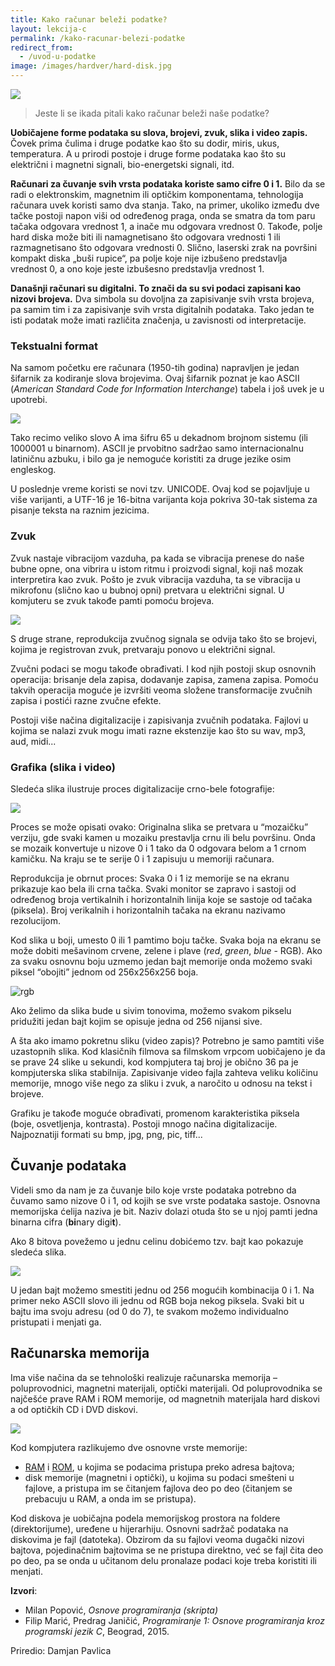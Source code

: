 ```yaml
---
title: Kako računar beleži podatke?
layout: lekcija-c
permalink: /kako-racunar-belezi-podatke
redirect_from:
  - /uvod-u-podatke
image: /images/hardver/hard-disk.jpg
---
```


![]({{page.image}})

> Jeste li se ikada pitali kako računar beleži naše podatke?

**Uobičajene forme podataka su slova, brojevi, zvuk, slika i video zapis.** Čovek prima čulima i druge podatke kao što su dodir, miris, ukus, temperatura. A u prirodi postoje i druge forme podataka kao što su električni i magnetni signali, bio-energetski signali, itd.

**Računari za čuvanje svih vrsta podataka koriste samo cifre 0 i 1.** Bilo da se radi o elektronskim, magnetnim ili optičkim komponentama, tehnologija računara uvek koristi samo dva stanja. Tako, na primer, ukoliko između dve tačke postoji napon viši od određenog praga, onda se smatra da tom paru tačaka odgovara vrednost 1, a inače mu odgovara vrednost 0. Takođe, polje hard diska može biti ili namagnetisano što odgovara vrednosti 1 ili razmagnetisano što odgovara vrednosti 0. Slično, laserski zrak na površini kompakt diska „buši rupice“, pa polje koje nije izbušeno predstavlja vrednost 0, a ono koje jeste izbušesno predstavlja vrednost 1.

**Današnji računari su digitalni. To znači da su svi podaci zapisani kao nizovi brojeva.** Dva simbola su dovoljna za zapisivanje svih vrsta brojeva, pa samim tim i za zapisivanje svih vrsta digitalnih podataka. Tako jedan te isti podatak može imati različita značenja, u zavisnosti od interpretacije.

### Tekstualni format

Na samom početku ere računara (1950-tih godina) napravljen je jedan šifarnik za kodiranje slova brojevima. Ovaj šifarnik poznat je kao ASCII (*American Standard Code for Information Interchange*) tabela i još uvek je u upotrebi.

![](https://bam.files.bbci.co.uk/bam/live/content/zm46yrd/large)

Tako recimo veliko slovo A ima šifru 65 u dekadnom brojnom sistemu (ili 1000001 u binarnom). ASCII je prvobitno sadržao samo internacionalnu latiničnu azbuku, i bilo ga je nemoguće koristiti za druge jezike osim engleskog.

U poslednje vreme koristi se novi tzv. UNICODE.
Ovaj kod se pojavljuje u više varijanti, a UTF-16 je 16-bitna varijanta koja pokriva 30-tak sistema za pisanje teksta na raznim jezicima.

### Zvuk

Zvuk nastaje vibracijom vazduha, pa kada se vibracija prenese do naše bubne opne, ona vibrira u istom ritmu i proizvodi signal, koji naš mozak interpretira kao zvuk. Pošto je zvuk vibracija vazduha, ta se vibracija u mikrofonu (slično kao u bubnoj opni) pretvara u električni signal. U komjuteru se zvuk takođe pamti pomoću brojeva.

![](//www.karbosguide.com/images/u1727.gif)

S druge strane, reprodukcija zvučnog signala se odvija tako što se brojevi, kojima je registrovan zvuk, pretvaraju ponovo u električni signal.

Zvučni podaci se mogu takođe obrađivati. I kod njih postoji skup osnovnih operacija: brisanje dela zapisa, dodavanje zapisa, zamena zapisa. Pomoću takvih operacija moguće je izvršiti veoma složene transformacije zvučnih zapisa i postići razne zvučne efekte.

Postoji više načina digitalizacije i zapisivanja zvučnih podataka. Fajlovi u kojima se nalazi zvuk mogu imati razne ekstenzije kao što su wav, mp3, aud, midi...

### Grafika (slika i video)

Sledeća slika ilustruje proces digitalizacije crno-bele fotografije:

![](/images/koncepti/podaci/bitmapa.png)

Proces se može opisati ovako: Originalna slika se pretvara u “mozaičku” verziju, gde svaki kamen u mozaiku prestavlja crnu ili belu površinu. Onda se mozaik konvertuje u nizove 0 i 1 tako da 0 odgovara belom a 1 crnom kamičku. Na kraju se te serije 0 i 1 zapisuju u memoriji računara.

Reprodukcija je obrnut proces: Svaka 0 i 1 iz memorije se na ekranu prikazuje kao bela ili crna tačka. Svaki monitor se zapravo i sastoji od određenog broja vertikalnih i horizontalnih linija koje se sastoje od tačaka (piksela). Broj verikalnih i horizontalnih tačaka na ekranu nazivamo rezolucijom.

Kod slika u boji, umesto 0 ili 1 pamtimo boju tačke. Svaka boja na ekranu se može dobiti mešavinom crvene, zelene i plave (*red*, *green*, *blue* - RGB). Ako za svaku osnovnu boju uzmemo jedan bajt memorije onda možemo svaki piksel “obojiti” jednom od 256x256x256 boja.

![rgb](https://upload.wikimedia.org/wikipedia/commons/thumb/c/c2/AdditiveColor.svg/150px-AdditiveColor.svg.png)

Ako želimo da slika bude u sivim tonovima, možemo svakom pikselu pridužiti jedan bajt kojim se opisuje jedna od 256 nijansi sive.

A šta ako imamo pokretnu sliku (video zapis)? Potrebno je samo pamtiti više uzastopnih slika. Kod klasičnih filmova sa filmskom vrpcom uobičajeno je da se prave 24 slike u sekundi, kod kompjutera taj broj je obično 36 pa je kompjuterska slika stabilnija. Zapisivanje video fajla zahteva veliku količinu memorije, mnogo više nego za sliku i zvuk, a naročito u odnosu na tekst i brojeve.

Grafiku je takođe moguće obrađivati, promenom karakteristika piksela (boje, osvetljenja, kontrasta). Postoji mnogo načina digitalizacije. Najpoznatiji formati su bmp, jpg, png, pic, tiff...

## Čuvanje podataka

Videli smo da nam je za čuvanje bilo koje vrste podataka potrebno da čuvamo samo nizove 0 i 1, od kojih se sve vrste podataka sastoje. Osnovna memorijska ćelija naziva je bit. Naziv dolazi otuda što se u njoj pamti jedna binarna cifra (**bi**nary digi**t**).

Ako 8 bitova povežemo u jednu celinu dobićemo tzv. bajt kao pokazuje sledeća slika.

![](//image.noelshack.com/fichiers/2010/48/1291400659-bytes-5506b22482.png)

U jedan bajt možemo smestiti jednu od 256 mogućih kombinacija 0 i 1. Na primer neko ASCII slovo ili jednu od RGB boja nekog piksela. Svaki bit u bajtu ima svoju adresu (od 0 do 7), te svakom možemo individualno pristupati i menjati ga.

## Računarska memorija

Ima više načina da se tehnološki realizuje računarska memorija – poluprovodnici, magnetni materijali, optički materijali. Od poluprovodnika se najčešće prave RAM i ROM memorije, od magnetnih materijala hard diskovi a od optičkih CD i DVD diskovi.

![](https://upload.wikimedia.org/wikipedia/commons/thumb/9/9b/MT4C1024-HD.jpg/640px-MT4C1024-HD.jpg)

Kod kompjutera razlikujemo dve osnovne vrste memorije:
- [RAM](https://en.wikipedia.org/wiki/Random-access_memory) i [ROM](https://en.wikipedia.org/wiki/Read-only_memory), u kojima se podacima pristupa preko adresa bajtova;
- disk memorije (magnetni i optički), u kojima su podaci smešteni u fajlove, a pristupa im se čitanjem fajlova deo po deo (čitanjem se prebacuju u RAM, a onda im se pristupa).

Kod diskova je uobičajna podela memorijskog prostora na foldere (direktorijume), uređene u hijerarhiju. Osnovni sadržač podataka na diskovima je fajl (datoteka). Obzirom da su fajlovi veoma dugački nizovi bajtova, pojedinačnim bajtovima se ne pristupa direktno, već se fajl čita deo po deo, pa se onda u učitanom delu pronalaze podaci koje treba koristiti ili menjati.

**Izvori**:

* Milan Popović, *Osnove programiranja (skripta)*
* Filip Marić, Predrag Janičić, *Programiranje 1: Osnove programiranja kroz programski jezik C*, Beograd, 2015.

Priredio: Damjan Pavlica
